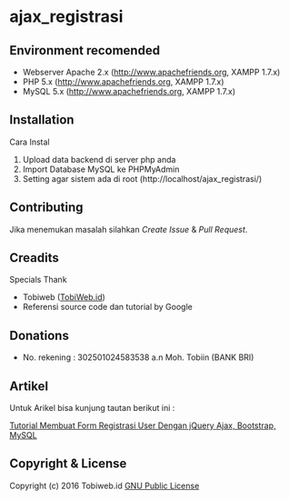 # ajax_registrasi 


Environment recomended
------------

- Webserver Apache 2.x (http://www.apachefriends.org, XAMPP 1.7.x) 
- PHP 5.x (http://www.apachefriends.org, XAMPP 1.7.x)
- MySQL 5.x (http://www.apachefriends.org, XAMPP 1.7.x)

Installation
------------
Cara Instal
1. Upload data backend di server php anda 
2. Import Database MySQL ke PHPMyAdmin
3. Setting agar sistem ada di root (http://localhost/ajax_registrasi/) 
 

Contributing
------------
Jika menemukan masalah silahkan *Create Issue* & *Pull Request*.

Creadits
--------
Specials Thank

* Tobiweb ([TobiWeb.id](http://tobiweb.id))
* Referensi source code dan tutorial by Google

Donations
---------
*  No. rekening : 302501024583538  a.n Moh. Tobiin (BANK BRI)

Artikel
--------
Untuk Arikel bisa kunjung tautan berikut ini :

[Tutorial Membuat Form Registrasi User Dengan jQuery Ajax, Bootstrap, MySQL ](http://www.tobiweb.id/2016/07/tutorial-membuat-registrasi-user-dengan-jquery-ajax-bootstrap-mysql.html)

Copyright & License
-------
Copyright (c) 2016 Tobiweb.id
[GNU Public License](http://www.gnu.org/licenses/gpl-3.0.html)

